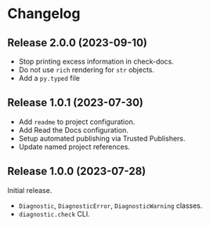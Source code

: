 # Changelog

## Release 2.0.0 (2023-09-10)

- Stop printing excess information in check-docs.
- Do not use `rich` rendering for `str` objects.
- Add a `py.typed` file

## Release 1.0.1 (2023-07-30)

- Add `readme` to project configuration.
- Add Read the Docs configuration.
- Setup automated publishing via Trusted Publishers.
- Update named project references.

## Release 1.0.0 (2023-07-28)

Initial release.

- `Diagnostic`, `DiagnosticError`, `DiagnosticWarning` classes.
- `diagnostic.check` CLI.
